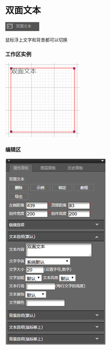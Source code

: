# 双面文本

![](/assets/wwqq_28.jpg)

鼠标浮上文字和背景都可以切换

### 工作区实例

![](/assets/QQ28-1.png)

### 编辑区

![](/assets/QQ28-2.png)



